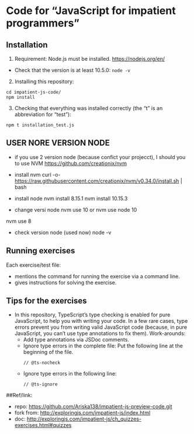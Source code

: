 # Code for “JavaScript for impatient programmers”

## Installation

1. Requirement: Node.js must be installed. https://nodejs.org/en/
  * Check that the version is at least 10.5.0: `node -v`

2. Installing this repository:

  ```
  cd impatient-js-code/
  npm install
  ```

3. Checking that everything was installed correctly (the “t” is an abbreviation for “test”):

  ```
  npm t installation_test.js
  ```

## USER NORE VERSION NODE
* if you use 2 version node (because confict your projecct), I should you to use NVM
https://github.com/creationix/nvm


* install nvm
curl -o- https://raw.githubusercontent.com/creationix/nvm/v0.34.0/install.sh | bash


* install node
nvm install 8.15.1
nvm install 10.15.3


* change versi node
nvm use 10
or
nvm use node 10

nvm use 8


* check version node (used now)
node -v


## Running exercises

Each exercise/test file:

* mentions the command for running the exercise via a command line.
* gives instructions for solving the exercise.

## Tips for the exercises

* In this repository, TypeScript’s type checking is enabled for pure JavaScript, to help you with writing your code. In a few rare cases, type errors prevent you from writing valid JavaScript code (because, in pure JavaScript, you can’t use type annotations to fix them). Work-arounds:
  * Add type annotations via JSDoc comments.
  * Ignore type errors in the complete file: Put the following line at the beginning of the file.
    ```
    // @ts-nocheck
    ```
  * Ignore type errors in the following line:
    ```
    // @ts-ignore
    ```



##Ref/link:

* repo: https://github.com/Ariska138/impatient-js-preview-code.git
* fork from: http://exploringjs.com/impatient-js/index.html
* doc: http://exploringjs.com/impatient-js/ch_quizzes-exercises.html#quizzes
